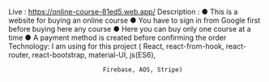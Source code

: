 Live : https://online-course-81ed5.web.app/
Description :
● This is a website for buying an online course
● You have to sign in from Google first before buying here any course
● Here you can buy only one course at a time
● A payment method is created before confirming the order
Technology:
I am using for this project ( React, react-from-hook, react-router, react-bootstrap, material-UI, js(ES6),

                              Firebase, AOS, Stripe)
